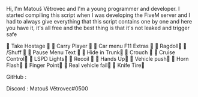 Hi, I'm Matouš Větrovec and I'm a young programmer and developer.
I started compiling this script when I was developing the FiveM 
server and I 
had to always give everything that this script contains one by one and here you have it,
it's all free and the best thing is that it's not leaked and trigger safe 

🔹 Take Hostage  🔹
🔹 Carry Player  🔹
🔹 Car menu F11 Extras 🔹
🔹 Ragdoll🔹
🔹 /Shuff 🔹
🔹 Pause Menu Text 🔹
🔹 Hide in Trunk🔹
🔹 Crouch 🔹
🔹 Cruise Control🔹 
🔹 LSPD Lights🔹 
🔹 Recoil 🔹
🔹 Hands Up🔹
🔹 Vehicle push🔹
🔹 Horn Flash🔹
🔹 Finger Point🔹
🔹 Real vehicle fail🔹
🔹 Knife Tire🔹

GitHub : 

Discord : Matouš Větrovec#0500
